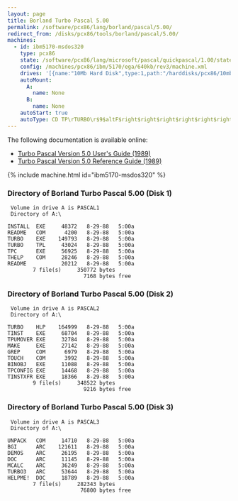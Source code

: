 ```yaml
---
layout: page
title: Borland Turbo Pascal 5.00
permalink: /software/pcx86/lang/borland/pascal/5.00/
redirect_from: /disks/pcx86/tools/borland/pascal/5.00/
machines:
  - id: ibm5170-msdos320
    type: pcx86
    state: /software/pcx86/lang/microsoft/pascal/quickpascal/1.00/state.json
    config: /machines/pcx86/ibm/5170/ega/640kb/rev3/machine.xml
    drives: '[{name:"10Mb Hard Disk",type:1,path:"/harddisks/pcx86/10mb/MSDOS320-C400.json"}]'
    autoMount:
      A:
        name: None
      B:
        name: None
    autoStart: true
    autoType: CD TP\rTURBO\r$9$altF$right$right$right$right$right$right$right
---
```


The following documentation is available online:

- [Turbo Pascal Version 5.0 User's Guide (1989)](http://bitsavers.org/pdf/borland/turbo_pascal/Turbo_Pascal_Version_5.0_Users_Guide_1989.pdf)
- [Turbo Pascal Version 5.0 Reference Guide (1989)](http://bitsavers.org/pdf/borland/turbo_pascal/Turbo_Pascal_Version_5.0_Reference_Guide_1989.pdf)

{% include machine.html id="ibm5170-msdos320" %}

### Directory of Borland Turbo Pascal 5.00 (Disk 1)

     Volume in drive A is PASCAL1
     Directory of A:\

    INSTALL  EXE     48372   8-29-88   5:00a
    README   COM      4200   8-29-88   5:00a
    TURBO    EXE    149793   8-29-88   5:00a
    TURBO    TPL     43024   8-29-88   5:00a
    TPC      EXE     56925   8-29-88   5:00a
    THELP    COM     28246   8-29-88   5:00a
    README           20212   8-29-88   5:00a
            7 file(s)     350772 bytes
                            7168 bytes free

### Directory of Borland Turbo Pascal 5.00 (Disk 2)

     Volume in drive A is PASCAL2
     Directory of A:\

    TURBO    HLP    164999   8-29-88   5:00a
    TINST    EXE     68704   8-29-88   5:00a
    TPUMOVER EXE     32784   8-29-88   5:00a
    MAKE     EXE     27142   8-29-88   5:00a
    GREP     COM      6979   8-29-88   5:00a
    TOUCH    COM      3992   8-29-88   5:00a
    BINOBJ   EXE     11088   8-29-88   5:00a
    TPCONFIG EXE     14468   8-29-88   5:00a
    TINSTXFR EXE     18366   8-29-88   5:00a
            9 file(s)     348522 bytes
                            9216 bytes free

### Directory of Borland Turbo Pascal 5.00 (Disk 3)

     Volume in drive A is PASCAL3
     Directory of A:\

    UNPACK   COM     14710   8-29-88   5:00a
    BGI      ARC    121611   8-29-88   5:00a
    DEMOS    ARC     26195   8-29-88   5:00a
    DOC      ARC     11145   8-29-88   5:00a
    MCALC    ARC     36249   8-29-88   5:00a
    TURBO3   ARC     53644   8-29-88   5:00a
    HELPME!  DOC     18789   8-29-88   5:00a
            7 file(s)     282343 bytes
                           76800 bytes free
